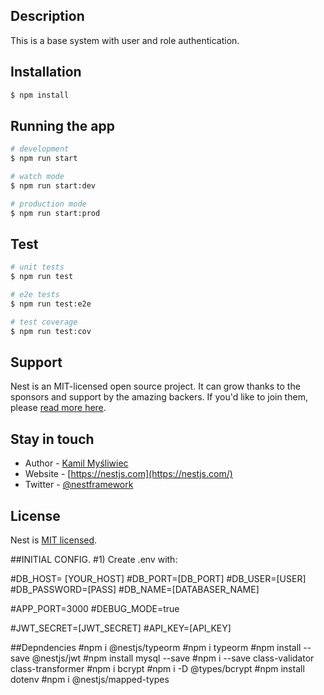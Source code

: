 ## Description
This is a base system with user and role authentication.

## Installation

```bash
$ npm install
```

## Running the app

```bash
# development
$ npm run start

# watch mode
$ npm run start:dev

# production mode
$ npm run start:prod
```

## Test

```bash
# unit tests
$ npm run test

# e2e tests
$ npm run test:e2e

# test coverage
$ npm run test:cov
```

## Support

Nest is an MIT-licensed open source project. It can grow thanks to the sponsors and support by the amazing backers. If you'd like to join them, please [read more here](https://docs.nestjs.com/support).

## Stay in touch

- Author - [Kamil Myśliwiec](https://kamilmysliwiec.com)
- Website - [https://nestjs.com](https://nestjs.com/)
- Twitter - [@nestframework](https://twitter.com/nestframework)

## License

Nest is [MIT licensed](LICENSE).

##INITIAL CONFIG.
#1) Create .env with:

#DB_HOST= [YOUR_HOST]
#DB_PORT=[DB_PORT]
#DB_USER=[USER]
#DB_PASSWORD=[PASS]
#DB_NAME=[DATABASER_NAME]

#APP_PORT=3000
#DEBUG_MODE=true

#JWT_SECRET=[JWT_SECRET]
#API_KEY=[API_KEY]

##Depndencies
#npm i @nestjs/typeorm
#npm i typeorm
#npm install --save @nestjs/jwt
#npm install mysql --save
#npm i --save class-validator class-transformer
#npm i bcrypt
#npm i -D @types/bcrypt
#npm install dotenv
#npm i @nestjs/mapped-types





